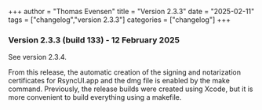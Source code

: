 +++
author = "Thomas Evensen"
title = "Version 2.3.3"
date = "2025-02-11"
tags = ["changelog","version 2.3.3"]
categories = ["changelog"]
+++

### Version 2.3.3 (build 133) - 12 February 2025

See version 2.3.4.

From this release, the automatic creation of the signing and notarization certificates for RsyncUI.app and the dmg file is enabled by the make command. Previously, the release builds were created using Xcode, but it is more convenient to build everything using a makefile.

